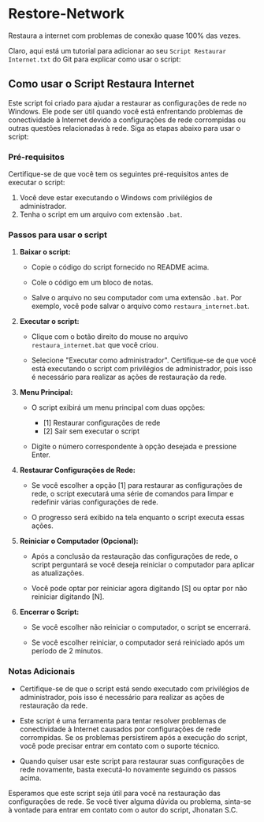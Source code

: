 # Restore-Network
Restaura a internet com problemas de conexão quase 100% das vezes.

Claro, aqui está um tutorial para adicionar ao seu `Script Restaurar Internet.txt` do Git para explicar como usar o script:

## Como usar o Script Restaura Internet

Este script foi criado para ajudar a restaurar as configurações de rede no Windows. Ele pode ser útil quando você está enfrentando problemas de conectividade à Internet devido a configurações de rede corrompidas ou outras questões relacionadas à rede. Siga as etapas abaixo para usar o script:

### Pré-requisitos

Certifique-se de que você tem os seguintes pré-requisitos antes de executar o script:

1. Você deve estar executando o Windows com privilégios de administrador.
2. Tenha o script em um arquivo com extensão `.bat`.

### Passos para usar o script

1. **Baixar o script:**

   - Copie o código do script fornecido no README acima.

   - Cole o código em um bloco de notas.

   - Salve o arquivo no seu computador com uma extensão `.bat`. Por exemplo, você pode salvar o arquivo como `restaura_internet.bat`.

2. **Executar o script:**

   - Clique com o botão direito do mouse no arquivo `restaura_internet.bat` que você criou.

   - Selecione "Executar como administrador". Certifique-se de que você está executando o script com privilégios de administrador, pois isso é necessário para realizar as ações de restauração da rede.

3. **Menu Principal:**

   - O script exibirá um menu principal com duas opções:

     - [1] Restaurar configurações de rede
     - [2] Sair sem executar o script

   - Digite o número correspondente à opção desejada e pressione Enter.

4. **Restaurar Configurações de Rede:**

   - Se você escolher a opção [1] para restaurar as configurações de rede, o script executará uma série de comandos para limpar e redefinir várias configurações de rede.

   - O progresso será exibido na tela enquanto o script executa essas ações.

5. **Reiniciar o Computador (Opcional):**

   - Após a conclusão da restauração das configurações de rede, o script perguntará se você deseja reiniciar o computador para aplicar as atualizações.

   - Você pode optar por reiniciar agora digitando [S] ou optar por não reiniciar digitando [N].

6. **Encerrar o Script:**

   - Se você escolher não reiniciar o computador, o script se encerrará.

   - Se você escolher reiniciar, o computador será reiniciado após um período de 2 minutos.

### Notas Adicionais

- Certifique-se de que o script está sendo executado com privilégios de administrador, pois isso é necessário para realizar as ações de restauração da rede.

- Este script é uma ferramenta para tentar resolver problemas de conectividade à Internet causados por configurações de rede corrompidas. Se os problemas persistirem após a execução do script, você pode precisar entrar em contato com o suporte técnico.

- Quando quiser usar este script para restaurar suas configurações de rede novamente, basta executá-lo novamente seguindo os passos acima.

Esperamos que este script seja útil para você na restauração das configurações de rede. Se você tiver alguma dúvida ou problema, sinta-se à vontade para entrar em contato com o autor do script, Jhonatan S.C.
